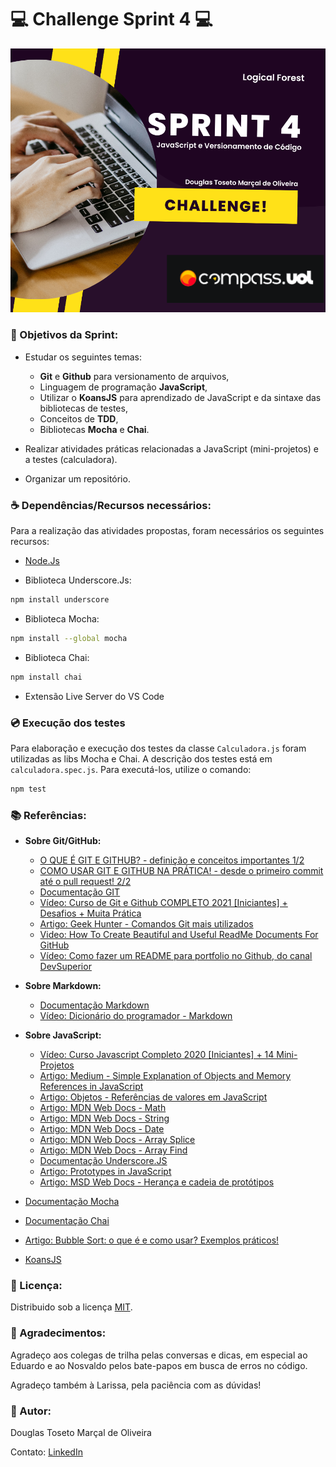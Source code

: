  # :computer: Challenge Sprint 4 :computer:
![Template de Apresentação!](/assets/template.png)



### :rocket: Objetivos da Sprint:
- Estudar os seguintes temas:
    - **Git** e **Github** para versionamento de arquivos,
    - Linguagem de programação **JavaScript**,
    - Utilizar o **KoansJS** para aprendizado de JavaScript e da sintaxe das bibliotecas de testes,
    - Conceitos de **TDD**,
    - Bibliotecas **Mocha** e **Chai**.

- Realizar atividades práticas relacionadas a JavaScript (mini-projetos) e a testes (calculadora).
- Organizar um repositório.



### :coffee: Dependências/Recursos necessários:
Para a realização das atividades propostas, foram necessários os seguintes recursos:

- [Node.Js](https://nodejs.org/en/)

- Biblioteca Underscore.Js:
```bash
npm install underscore
```

- Biblioteca Mocha:
```bash
npm install --global mocha
```

- Biblioteca Chai:
```bash
npm install chai
```
- Extensão Live Server do VS Code



### :cd: Execução dos testes
Para elaboração e execução dos testes da classe `Calculadora.js` foram utilizadas as libs Mocha e Chai. A descrição dos testes está em `calculadora.spec.js`. Para executá-los, utilize o comando:
```bash
npm test
```



### :books: Referências:
- **Sobre Git/GitHub:**
    - [O QUE É GIT E GITHUB? - definição e conceitos importantes 1/2](https://youtu.be/DqTITcMq68k "Vídeo da Rafaela Ballerini sobre Git/GitHub")
    - [COMO USAR GIT E GITHUB NA PRÁTICA! - desde o primeiro commit até o pull request! 2/2](https://youtu.be/UBAX-13g8OM "Vídeo da Rafaela Ballerini sobre Git/GitHub:")
    - [Documentação GIT](https://git-scm.com/docs/git/pt_BR)
    - [Vídeo: Curso de Git e Github COMPLETO 2021 [Iniciantes] + Desafios + Muita Prática](https://youtu.be/kB5e-gTAl_s "Vídeo do Jhonatan, do canal DevAprender, sobre GIT")
    - [Artigo: Geek Hunter - Comandos Git mais utilizados](https://blog.geekhunter.com.br/comandos-git-mais-utilizados/)
    - [Video: How To Create Beautiful and Useful ReadMe Documents For GitHub](https://youtu.be/a8CwpGARAsQ)
    - [Vídeo: Como fazer um README para portfolio no Github, do canal DevSuperior](https://youtu.be/jIa8R69pKh8)


- **Sobre Markdown:**
    - [Documentação Markdown](https://www.markdownguide.org/cheat-sheet)
    - [Vídeo: Dicionário do programador - Markdown](https://youtu.be/gFJfyHRKaE0)


- **Sobre JavaScript:**
    - [Vídeo: Curso Javascript Completo 2020 [Iniciantes] + 14 Mini-Projetos](https://youtu.be/i6Oi-YtXnAU "Vídeo do Jhonatan, do canal DevAprender, sobre JS")
    - [Artigo: Medium - Simple Explanation of Objects and Memory References in JavaScript](https://medium.com/dev-proto/simple-explanation-of-objects-and-memory-references-in-javascript-1b2310c36c31)
    - [Artigo: Objetos - Referências de valores em JavaScript](https://blog.da2k.com.br/2017/01/25/objetos-referencias-de-valores-em-javascript/)
    - [Artigo: MDN Web Docs - Math](https://developer.mozilla.org/pt-BR/docs/Web/JavaScript/Reference/Global_Objects/Math)
    - [Artigo: MDN Web Docs - String](https://developer.mozilla.org/pt-BR/docs/Web/JavaScript/Reference/Global_Objects/String)
    - [Artigo: MDN Web Docs - Date](https://developer.mozilla.org/pt-BR/docs/Web/JavaScript/Reference/Global_Objects/Date)
    - [Artigo: MDN Web Docs - Array Splice](https://developer.mozilla.org/pt-BR/docs/Web/JavaScript/Reference/Global_Objects/Array/splice)
    - [Artigo: MDN Web Docs - Array Find](https://developer.mozilla.org/pt-BR/docs/Web/JavaScript/Reference/Global_Objects/Array/find)
    - [Documentação Underscore.JS](https://underscorejs.org)
    - [Artigo: Prototypes in JavaScript](https://betterprogramming.pub/prototypes-in-javascript-5bba2990e04b)
    - [Artigo: MSD Web Docs - Herança e cadeia de protótipos](https://developer.mozilla.org/pt-BR/docs/Web/JavaScript/Inheritance_and_the_prototype_chain)

- [Documentação Mocha](https://mochajs.org)

- [Documentação Chai](https://www.chaijs.com)

- [Artigo: Bubble Sort: o que é e como usar? Exemplos práticos!](https://blog.betrybe.com/tecnologia/bubble-sort-tudo-sobre/)
- [KoansJS](https://github.com/mrdavidlaing/javascript-koans)



### :key: Licença:
Distribuido sob a licença [MIT](LICENSE).


### :ribbon: Agradecimentos:
Agradeço aos colegas de trilha pelas conversas e dicas, em especial ao Eduardo e ao Nosvaldo pelos bate-papos em busca de erros no código.

Agradeço também à Larissa, pela paciência com as dúvidas!



### :baby: Autor:
Douglas Toseto Marçal de Oliveira

Contato: [LinkedIn](https://www.linkedin.com/in/douglas-toseto/ )